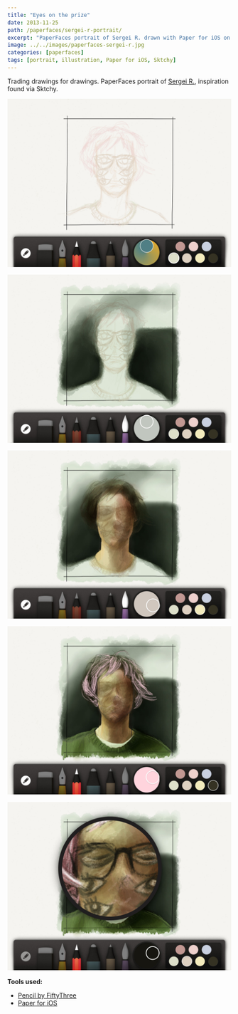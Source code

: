 ```yaml
---
title: "Eyes on the prize"
date: 2013-11-25
path: /paperfaces/sergei-r-portrait/
excerpt: "PaperFaces portrait of Sergei R. drawn with Paper for iOS on an iPad."
image: ../../images/paperfaces-sergei-r.jpg
categories: [paperfaces]
tags: [portrait, illustration, Paper for iOS, Sktchy]
---
```


Trading drawings for drawings. PaperFaces portrait of [Sergei R.](https://sktchy.com/YRsdZH), inspiration found via Sktchy.

![Work in progress screenshot](../../images/paperfaces-sergei-r-process-1-lg.jpg)

![Work in progress screenshot](../../images/paperfaces-sergei-r-process-2-lg.jpg)

![Work in progress screenshot](../../images/paperfaces-sergei-r-process-3-lg.jpg)

![Work in progress screenshot](../../images/paperfaces-sergei-r-process-4-lg.jpg)

![Work in progress screenshot](../../images/paperfaces-sergei-r-process-5-lg.jpg)

**Tools used:**

- [Pencil by FiftyThree](https://www.amazon.com/FiftyThree-Digital-Stylus-Pencil-iPhone/dp/B01JJBUYR4/ref=as_li_ss_tl?keywords=pencil+53&qid=1550586265&s=gateway&sr=8-3&linkCode=ll1&tag=mademist-20&linkId=0134793cb840affff60f2e45a7f64678&language=en_US)
- [Paper for iOS](https://paper.bywetransfer.com/)

